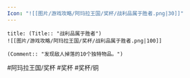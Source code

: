 ```yaml
---
Icon: "![[图片/游戏攻略/阿玛拉王国/奖杯/战利品属于胜者.png|30]]"
---
```

```ad-common-bronze-trophy
title: (Title:: "战利品属于胜者")
![[图片/游戏攻略/阿玛拉王国/奖杯/战利品属于胜者.png|100]]

(Comment:: "发现敌人掉落的10个独特物品。")
```

#阿玛拉王国/奖杯 #奖杯 #奖杯/铜
